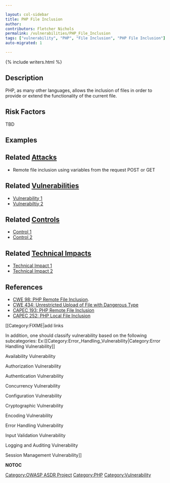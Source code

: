 ```yaml
---

layout: col-sidebar
title: PHP File Inclusion
author: 
contributors: Fletcher Nichols
permalink: /vulnerabilities/PHP_File_Inclusion
tags: ["vulnerability", "PHP", "File Inclusion", "PHP File Inclusion"]
auto-migrated: 1

---
```


{% include writers.html %}

## Description

PHP, as many other languages, allows the inclusion of files in order to
provide or extend the functionality of the current file.

## Risk Factors

TBD

## Examples

<?PHP
 include '/path/filename.php';
 include_once 'path/filename.class.php';
 require '../path/filename.inc';
 require_once 'filename.inc.php';
 ?>

## Related [Attacks](https://owasp.org/www-community/attacks/)

  - Remote file inclusion using variables from the request POST or GET

## Related [Vulnerabilities](https://owasp.org/www-community/vulnerabilities/)

  - [Vulnerability 1](Vulnerability_1 "wikilink")
  - [Vulnerabiltiy 2](Vulnerabiltiy_2 "wikilink")

## Related [Controls](https://owasp.org/www-community/controls/)

  - [Control 1](Control_1 "wikilink")
  - [Control 2](Control_2 "wikilink")

## Related [Technical Impacts](Technical_Impacts "wikilink")

  - [Technical Impact 1](Technical_Impact_1 "wikilink")
  - [Technical Impact 2](Technical_Impact_2 "wikilink")

## References

  - [CWE 98: PHP Remote File Inclusion](http://cwe.mitre.org/data/definitions/98.html).
  - [CWE 434: Unrestricted Upload of File with Dangerous Type](https://cwe.mitre.org/data/definitions/434.html)
  - [CAPEC 193: PHP Remote File Inclusion](https://capec.mitre.org/data/definitions/193.html)
  - [CAPEC 252: PHP Local File Inclusion](https://capec.mitre.org/data/definitions/252.html)

\[\[Category:FIXME|add links

In addition, one should classify vulnerability based on the following
subcategories:
Ex:\[\[Category:Error_Handling_Vulnerability|Category:Error Handling
Vulnerability\]\]

Availability Vulnerability

Authorization Vulnerability

Authentication Vulnerability

Concurrency Vulnerability

Configuration Vulnerability

Cryptographic Vulnerability

Encoding Vulnerability

Error Handling Vulnerability

Input Validation Vulnerability

Logging and Auditing Vulnerability

Session Management Vulnerability\]\]

__NOTOC__

[Category:OWASP ASDR Project](Category:OWASP_ASDR_Project "wikilink")
[Category:PHP](Category:PHP "wikilink")
[Category:Vulnerability](Category:Vulnerability "wikilink")
